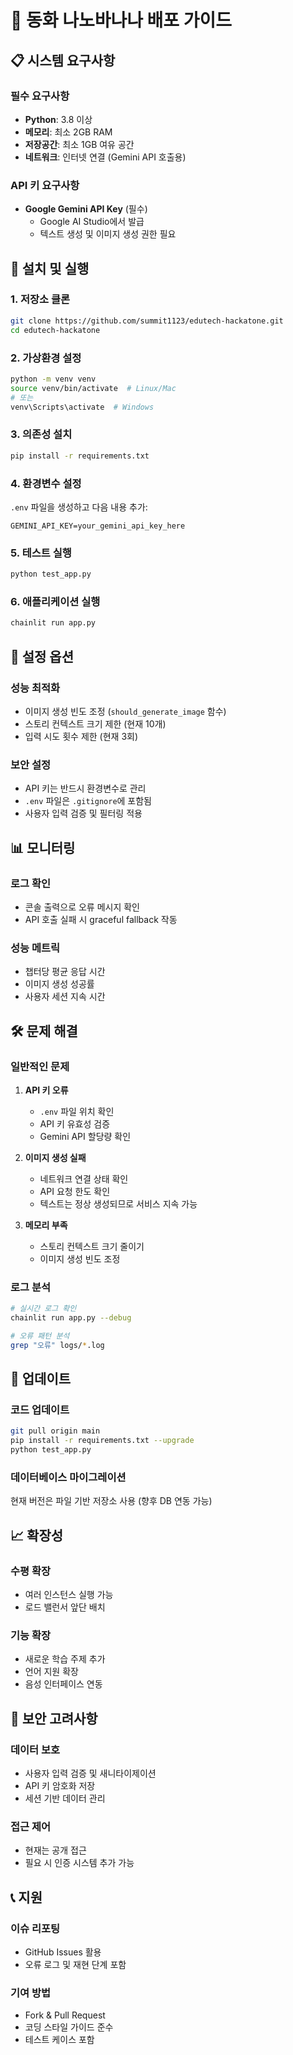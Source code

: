 # 🍌 동화 나노바나나 배포 가이드

## 📋 시스템 요구사항

### 필수 요구사항
- **Python**: 3.8 이상
- **메모리**: 최소 2GB RAM
- **저장공간**: 최소 1GB 여유 공간
- **네트워크**: 인터넷 연결 (Gemini API 호출용)

### API 키 요구사항
- **Google Gemini API Key** (필수)
  - Google AI Studio에서 발급
  - 텍스트 생성 및 이미지 생성 권한 필요

## 🚀 설치 및 실행

### 1. 저장소 클론
```bash
git clone https://github.com/summit1123/edutech-hackatone.git
cd edutech-hackatone
```

### 2. 가상환경 설정
```bash
python -m venv venv
source venv/bin/activate  # Linux/Mac
# 또는
venv\Scripts\activate  # Windows
```

### 3. 의존성 설치
```bash
pip install -r requirements.txt
```

### 4. 환경변수 설정
`.env` 파일을 생성하고 다음 내용 추가:
```
GEMINI_API_KEY=your_gemini_api_key_here
```

### 5. 테스트 실행
```bash
python test_app.py
```

### 6. 애플리케이션 실행
```bash
chainlit run app.py
```

## 🔧 설정 옵션

### 성능 최적화
- 이미지 생성 빈도 조정 (`should_generate_image` 함수)
- 스토리 컨텍스트 크기 제한 (현재 10개)
- 입력 시도 횟수 제한 (현재 3회)

### 보안 설정
- API 키는 반드시 환경변수로 관리
- `.env` 파일은 `.gitignore`에 포함됨
- 사용자 입력 검증 및 필터링 적용

## 📊 모니터링

### 로그 확인
- 콘솔 출력으로 오류 메시지 확인
- API 호출 실패 시 graceful fallback 작동

### 성능 메트릭
- 챕터당 평균 응답 시간
- 이미지 생성 성공률
- 사용자 세션 지속 시간

## 🛠️ 문제 해결

### 일반적인 문제
1. **API 키 오류**
   - `.env` 파일 위치 확인
   - API 키 유효성 검증
   - Gemini API 할당량 확인

2. **이미지 생성 실패**
   - 네트워크 연결 상태 확인
   - API 요청 한도 확인
   - 텍스트는 정상 생성되므로 서비스 지속 가능

3. **메모리 부족**
   - 스토리 컨텍스트 크기 줄이기
   - 이미지 생성 빈도 조정

### 로그 분석
```bash
# 실시간 로그 확인
chainlit run app.py --debug

# 오류 패턴 분석
grep "오류" logs/*.log
```

## 🔄 업데이트

### 코드 업데이트
```bash
git pull origin main
pip install -r requirements.txt --upgrade
python test_app.py
```

### 데이터베이스 마이그레이션
현재 버전은 파일 기반 저장소 사용 (향후 DB 연동 가능)

## 📈 확장성

### 수평 확장
- 여러 인스턴스 실행 가능
- 로드 밸런서 앞단 배치

### 기능 확장
- 새로운 학습 주제 추가
- 언어 지원 확장
- 음성 인터페이스 연동

## 🔐 보안 고려사항

### 데이터 보호
- 사용자 입력 검증 및 새니타이제이션
- API 키 암호화 저장
- 세션 기반 데이터 관리

### 접근 제어
- 현재는 공개 접근
- 필요 시 인증 시스템 추가 가능

## 📞 지원

### 이슈 리포팅
- GitHub Issues 활용
- 오류 로그 및 재현 단계 포함

### 기여 방법
- Fork & Pull Request
- 코딩 스타일 가이드 준수
- 테스트 케이스 포함
